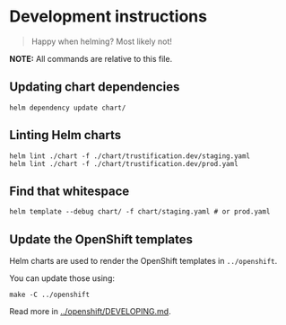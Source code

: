 # Development instructions

> Happy when helming? Most likely not!

**NOTE:** All commands are relative to this file.

## Updating chart dependencies

```shell
helm dependency update chart/
```

## Linting Helm charts

```shell
helm lint ./chart -f ./chart/trustification.dev/staging.yaml
helm lint ./chart -f ./chart/trustification.dev/prod.yaml
```

## Find that whitespace

```shell
helm template --debug chart/ -f chart/staging.yaml # or prod.yaml
```

## Update the OpenShift templates

Helm charts are used to render the OpenShift templates in `../openshift`.

You can update those using:

```shell
make -C ../openshift
```

Read more in [../openshift/DEVELOPING.md](../openshift/DEVE****LOPING.md).
